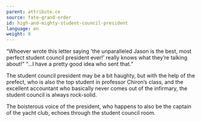 ```yaml
---
parent: attribute.ce
source: fate-grand-order
id: high-and-mighty-student-council-president
language: en
weight: 0
---
```


“Whoever wrote this letter saying ’the unparalleled Jason is the best, most perfect student council president ever!’ really knows what they’re talking about!”
“…I have a pretty good idea who sent that.”

The student council president may be a bit haughty, but with the help of the prefect, who is also the top student in professor Chiron’s class, and the excellent accountant who basically never comes out of the infirmary, the student council is always rock-solid.

The boisterous voice of the president, who happens to also be the captain of the yacht club, echoes through the student council room.
